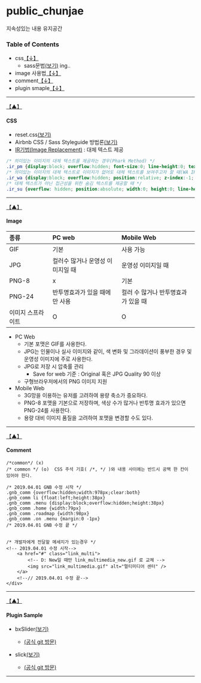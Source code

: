 
# public_chunjae
지속성있는 내용 유지공간

<a name='TOP'></a>
### Table of Contents

* css[【↓】](#css)
	- sass문법[(보기)](https://github.com/netfolder/public_chunjae/tree/master/sass) ing..
* image 사용법[【↓】](#image)
* comment[【↓】](#comment)
* plugin smaple[【↓】](#sample)



-----

[【▲】](#top)
<a name='css'></a>
#### CSS
- reset.css[(보기)](https://github.com/netfolder/study/blob/master/menu_content/submenu/css/default.css)
- Airbnb CSS / Sass Styleguide 방법론[(보기)](https://github.com/airbnb/css#oocss-and-bem)
- [IR기법(Image Replacement)](https://nuli.navercorp.com/sharing/blog/post/1132804) : 대체 텍스트 제공
```css
/* 의미있는 이미지의 대체 텍스트를 제공하는 경우(Phark Method) */
.ir_pm {display:block; overflow:hidden; font-size:0; line-height:0; text-indent:-9999px;} 
/* 의미있는 이미지의 대체 텍스트로 이미지가 없어도 대체 텍스트를 보여주고자 할 때(WA IR) */
.ir_wa {display:block; overflow:hidden; position:relative; z-index:-1; width:100%; height: 100%;} 
/* 대체 텍스트가 아닌 접근성을 위한 숨김 텍스트를 제공할 때 */
.ir_su {overflow: hidden; position:absolute; width:0; height:0; line-height:0; text-indent:-9999px;} 
```

-----
[【▲】](#top)
<a name='image'></a>
#### Image 

| 종류 | PC web | Mobile Web |
| :-------- | :-------- | :-------- |
| GIF | 기본 | 사용 가능 |
| JPG | 컬러수 많거나 운영성 이미지일 때 | 운영성 이미지일 때 |
| PNG-8 | x | 기본 |
| PNG-24 | 반투명효과가 있을 때에만 사용 | 컬러 수 많거나 반투명효과가 있을 때 |
| 이미지 스프라이트 | 	O | 	O |

* PC Web
	* 기본 포맷은 GIF를 사용한다.
	* JPG는 인물이나 실사 이미지와 같이, 색 변화 및 그라데이션이 풍부한 경우 및 운영성 이미지에 주로 사용한다.
	* JPG로 저장 시 압축률 관리
		* Save for web 기준 : Original 혹은 JPG Quality 90 이상
	* 구형브라우저에서의 PNG 이미지 지원</br>
* Mobile Web 
	* 3G망을 이용하는 유저를 고려하여 용량 축소가 중요하다.
	* PNG-8 포맷을 기본으로 저장하며, 색상 수가 많거나 반투명 효과가 있으면 PNG-24를 사용한다.
	* 용량 대비 이미지 품질을 고려하여 포맷을 변경할 수도 있다.

-----
[【▲】](#top)
<a name='comment'></a>
#### Comment
```
/*common*/ (x)
/* common */ (o)  CSS 주석 기호( /*, */ )와 내용 사이에는 반드시 공백 한 칸이 있어야 한다.

/* 2019.04.01 GNB 수정 시작 */
.gnb_comm {overflow:hidden;width:978px;clear:both}
.gnb_comm li {float:left;height:38px}
.gnb_comm .menu {display:block;overflow:hidden;height:38px}
.gnb_comm .home {width:79px}
.gnb_comm .roadmap {width:98px}
.gnb_comm .on .menu {margin:0 -1px}
/* 2019.04.01 GNB 수정 끝 */


/* 개발자에게 전달할 메세지가 있는경우 */
<!-- 2019.04.01 수정 시작-->
	<a href="#" class="link_multi">
		<!-- D: New일 때만 link_multimedia_new.gif 로 교체 -->
		<img src="link_multimedia.gif" alt="멀티미디어 센터" />
	</a>
	<!--// 2019.04.01 수정 끝-->
</div>

```

-----
[【▲】](#top)
<a name='sample'></a>
#### Plugin Sample

- bxSlider[(보기)](https://github.com/netfolder/public_chunjae/tree/master/bxSlider)
	+ [(공식 git 방문)](https://github.com/stevenwanderski/bxslider-4)

- slick[(보기)](https://github.com/netfolder/public_chunjae/tree/master/slick)
	+ [(공식 git 방문)](https://github.com/kenwheeler/slick)

-----